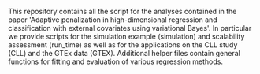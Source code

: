 This repository contains all the script for the analyses contained in the paper 'Adaptive penalization in high-dimensional regression and classification with external covariates using variational Bayes'. In particular we provide scripts for the simulation example (simulation) and scalability assessment (run_time) as well as for the applications  on the CLL study (CLL) and the GTEx data (GTEX). Additional helper files contain general functions for fitting and evaluation of various regression methods.
